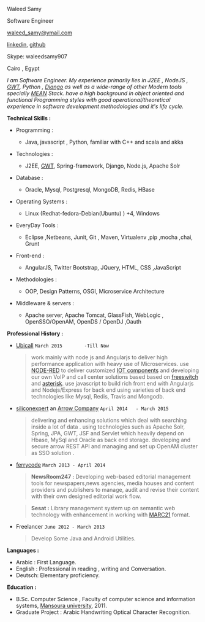 Waleed Samy

Software Engineer

[waleed_samy@ymail.com](mailto:waleed_samy@ymail.com)

[linkedin](http://eg.linkedin.com/in/waleedsamy/), [github](https://github.com/waleedsamy)

Skype: waleedsamy907

Cairo , Egypt

_I am Software Engineer. My experience primarily lies in J2EE , NodeJS , [GWT](http://www.gwtproject.org/), Python , [Django](https://www.djangoproject.com/) as well as a wide-range of other Modern tools specially [MEAN](http://mean.io/) Stack.
have a high background in object oriented and functional Programming styles with good operational/theoretical experience in software development methodologies and it's life cycle._

**Technical Skills :**
- Programming :
  - Java, javascript , Python, familiar with C++ and scala and akka

- Technologies :
  - J2EE, [GWT](http://www.gwtproject.org/), Spring-framework, Django, Node.js, Apache Solr

- Database :
  - Oracle, Mysql, Postgresql, MongoDB, Redis, HBase

- Operating Systems :
  - Linux (Redhat-fedora-Debian(Ubuntu) ) +4, Windows

- EveryDay Tools :
  - Eclipse ,Netbeans, Junit, Git , Maven, Virtualenv ,pip ,mocha ,chai, Grunt

- Front-end :
  - AngularJS, Twitter Bootstrap, JQuery, HTML, CSS ,JavaScript

- Methodologies :
  - OOP, Design Patterns, OSGI, Microservice Architecture

- Middleware & servers :
  - Apache server, Apache Tomcat, GlassFish, WebLogic , OpenSSO/OpenAM, OpenDS / OpenDJ ,Oauth

**Professional History :**
- [Ubicall](https://www.ubicall.com)      `March 2015        -Till Now`

  > work mainly with node js and Angularjs to deliver high performance application with heavy use of Microservices.
  use [NODE-RED](https://github.com/ubicall/node-red) to deliver customized [IOT components](https://github.com/ubicall/node-red-contrib-ivr) and developing our own VoIP and call center solutions
  based based on [freeswitch](https://freeswitch.org/) and [asterisk](http://www.asterisk.org/).
  use javascript to build rich front end with Angularjs and Nodejs/Express for back end using varieties of back end technologies like Mysql, Redis, Travis and Mongodb.

- [siliconexpert](http://www.siliconexpert.com/) an [Arrow Company](http://www.arrow.com/)       `April 2014   - March 2015`

  > delivering and enhancing solutions which deal with searching inside a lot of data .
  using technologies such as Apache Solr, Spring, JPA, GWT, JSF and Servlet which heavily depend on
  Hbase, MySql and Oracle as back end storage.
  developing and secure arrow REST API and managing and set up OpenAM cluster as SSO solution .

- [ferrycode](http://ferrycode.com/)      `March 2013 - April 2014`

  > **NewsRoom247 :** Developing web-based editorial management tools for newspapers,news agencies, media houses and
  content providers and publishers to manage, audit and revise  their content with their own designed editorial work flow.

  > **Sesat :** Library management system up on semantic web technology with enhancement in working with [MARC21](http://www.loc.gov/marc/bibliographic/) format.

- Freelancer                              `June 2012 - March 2013`
  > Develop Some Java and Android Utilities.

**Languages :**
- Arabic : First Language.
- English : Professional in reading , writing and  Conversation.
- Deutsch: Elementary proficiency.

**Education :**
- B.Sc. Computer Science , Faculty of computer science and information systems, [Mansoura university](http://www.mans.edu.eg/en), 2011.
- Graduate Project : Arabic Handwriting Optical Character Recognition.
